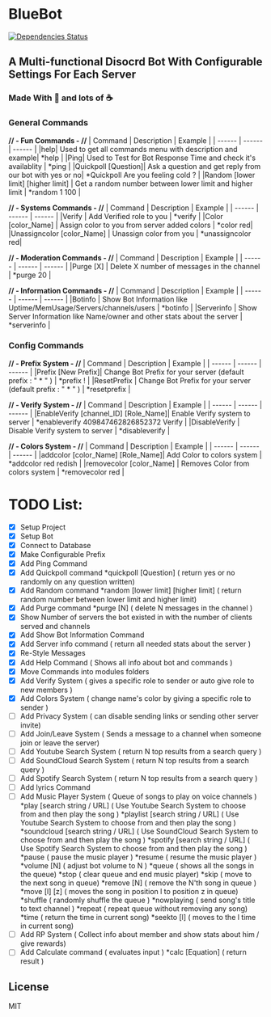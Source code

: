 # BlueBot
[![Dependencies Status](https://david-dm.org/MohamedAmrMahdy/BlueBot.svg)](https://david-dm.org/MohamedAmrMahdy/BlueBot) 
## A Multi-functional Disocrd Bot With Configurable Settings For Each Server 
### Made With 💖 and lots of ☕ 

### General Commands

**// - Fun Commands - //**
| Command | Description | Example |
| ------ | ------ | ------ |
|help| Used to get all commands menu with description and example| *help |
|Ping| Used to Test for Bot Response Time and check it's availablity | *ping |
|Quickpoll [Question]| Ask a question and get reply from our bot with yes or no| *Quickpoll Are you feeling cold ? |
|Random [lower limit] [higher limit] | Get a random number between lower limit and higher limit | *random 1 100 |

**// - Systems Commands - //**
| Command | Description | Example |
| ------ | ------ | ------ |
|Verify | Add Verified role to you | *verify |
|Color [color_Name] | Assign color to you from server added colors | *color red|
|Unassigncolor [color_Name] | Unassign color from you | *unassigncolor red|

**// - Moderation Commands - //**
| Command | Description | Example |
| ------ | ------ | ------ |
|Purge [X] | Delete X number of messages in the channel | *purge 20 |

**// - Information Commands - //**
| Command | Description | Example |
| ------ | ------ | ------ |
|Botinfo | Show Bot Information like Uptime/MemUsage/Servers/channels/users | *botinfo |
|Serverinfo | Show Server Information like Name/owner and other stats about the server | *serverinfo |

### Config Commands

**// - Prefix System - //**
| Command | Description | Example |
| ------ | ------ | ------ |
|Prefix [New Prefix]| Change Bot Prefix for your server (default prefix : " * " ) | *prefix ! |
|ResetPrefix | Change Bot Prefix for your server (default prefix : " * " ) | *resetprefix |

**// - Verify System - //**
| Command | Description | Example |
| ------ | ------ | ------ |
|EnableVerify [channel_ID] [Role_Name]| Enable Verify system to server | *enableverify 409847462826852372 Verify |
|DisableVerify | Disable Verify system to server | *disableverify |

**// - Colors System - //**
| Command | Description | Example |
| ------ | ------ | ------ |
|addcolor [color_Name] [Role_Name]| Add Color to colors system | *addcolor red redish |
|removecolor [color_Name] | Removes Color from colors system | *removecolor red |

# TODO List:
- [x] Setup Project
- [x] Setup Bot
- [x] Connect to Database
- [x] Make Configurable Prefix
- [X] Add Ping Command
- [x] Add Quickpoll command 
*quickpoll [Question] ( return yes or no randomly on any question written)
- [x] Add Random command 
*random [lower limit] [higher limit] ( return random number between lower limit and higher limit)
- [X] Add Purge command 
*purge [N] ( delete N messages in the channel )
- [X] Show Number of servers the bot existed in with the number of clients served and channels
- [X] Add Show Bot Information Command
- [X] Add Server info command ( return all needed stats about the server )
- [X] Re-Style Messages
- [X] Add Help Command ( Shows all info about bot and commands )
- [X] Move Commands into modules folders
- [X] Add Verify System ( gives a specific role to sender or auto give role to new members )
- [X] Add Colors System ( change name's color by giving a specific role to sender )
- [ ] Add Privacy System ( can disable sending links or sending other server invite)
- [ ] Add Join/Leave System ( Sends a message to a channel when someone join or leave the server)
- [ ] Add Youtube Search System ( return N top results from a search query )
- [ ] Add SoundCloud Search System ( return N top results from a search query )
- [ ] Add Spotify Search System ( return N top results from a search query )
- [ ] Add lyrics Command
- [ ] Add Music Player System ( Queue of songs to play on voice channels )
*play [search string / URL] ( Use Youtube Search System to choose from and then play the song )
*playlist [search string / URL] ( Use Youtube Search System to choose from and then play the song )
*soundcloud [search string / URL] ( Use SoundCloud Search System to choose from and then play the song )
*spotify [search string / URL] ( Use Spotify Search System to choose from and then play the song )
*pause ( pause the music player )
*resume ( resume the music player )
*volume [N] ( adjust bot volume to N )
*queue ( shows all the songs in the queue) 
*stop ( clear queue and end music player)
*skip ( move to the next song in queue)
*remove [N] ( remove the N'th song in queue )
*move [l] [z] ( moves the song in position l to position z in queue)
*shuffle ( randomly shuffle the queue )
*nowplaying ( send song's title to text channel )
*repeat ( repeat queue without removing any song)
*time ( return the time in current song)
*seekto [l] ( moves to the l time in current song)
- [ ] Add RP System ( Collect info about member and show stats about him / give rewards)
- [ ] Add Calculate command ( evaluates input )
*calc [Equation] ( return result )

License
----

MIT
